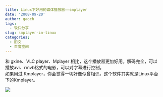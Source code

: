 ```yaml
---
title: Linux下好用的媒体播放器——smplayer
date: '2008-09-20'
author: gaoch
tags:
  - 软件分享
slug: smplayer-in-linux
categories:
  - 旧文
  - 百度空间
---
```


和 gxine、VLC
player、Mplayer 相比，这个播放器更加好用。解码完全，可以播放avi、rmvb格式的电影，可以对字幕进行控制。  
如果用过 Kmplayer，你会觉得一切好像似曾相识。这个软件其实就是Linux平台下的Kmplayer。  
  
<img src="http://hiphotos.baidu.com/spring%5Fgao/pic/item/af46c15cffa4885afaf2c047.jpg" class="blogimg" />
